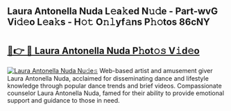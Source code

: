 ## Laura Antonella Nuda L𝚎a𝚔ed N𝚞𝚍e - Part-wvG Vi𝚍𝚎o L𝚎a𝚔s - H𝚘𝚝 O𝚗𝚕yf𝚊ns P𝚑𝚘tos 86cNY

# <h2><a href="http://kfcg480.oniu.top/?m=Laura+Antonella+Nuda">🔗👉 🔴 Laura Antonella Nuda P𝚑ot𝚘𝚜 V𝚒d𝚎o</a></h2>

[![Laura Antonella Nuda Nu𝚍e𝚜](https://i.imgur.com/0qMVB7G.gif)](http://kfcg480.oniu.top/?m=Laura+Antonella+Nuda)
Web-based artist and amusement giver Laura Antonella Nuda, acclaimed for disseminating dance and lifestyle knowledge through popular dance trends and brief videos. Compassionate counselor Laura Antonella Nuda, famed for their ability to provide emotional support and guidance to those in need.  
